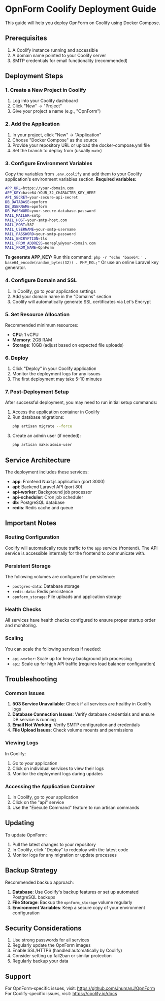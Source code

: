 # OpnForm Coolify Deployment Guide

This guide will help you deploy OpnForm on Coolify using Docker Compose.

## Prerequisites

1. A Coolify instance running and accessible
2. A domain name pointed to your Coolify server
3. SMTP credentials for email functionality (recommended)

## Deployment Steps

### 1. Create a New Project in Coolify

1. Log into your Coolify dashboard
2. Click "New" → "Project"
3. Give your project a name (e.g., "OpnForm")

### 2. Add the Application

1. In your project, click "New" → "Application"
2. Choose "Docker Compose" as the source
3. Provide your repository URL or upload the docker-compose.yml file
4. Set the branch to deploy from (usually `main`)

### 3. Configure Environment Variables

Copy the variables from `.env.coolify` and add them to your Coolify application's environment variables section. **Required variables:**

```bash
APP_URL=https://your-domain.com
APP_KEY=base64:YOUR_32_CHARACTER_KEY_HERE
API_SECRET=your-secure-api-secret
DB_DATABASE=opnform
DB_USERNAME=opnform
DB_PASSWORD=your-secure-database-password
MAIL_MAILER=smtp
MAIL_HOST=your-smtp-host.com
MAIL_PORT=587
MAIL_USERNAME=your-smtp-username
MAIL_PASSWORD=your-smtp-password
MAIL_ENCRYPTION=tls
MAIL_FROM_ADDRESS=noreply@your-domain.com
MAIL_FROM_NAME=OpnForm
```

**To generate APP_KEY:**
Run this command: `php -r "echo 'base64:' . base64_encode(random_bytes(32)) . PHP_EOL;"`
Or use an online Laravel key generator.

### 4. Configure Domain and SSL

1. In Coolify, go to your application settings
2. Add your domain name in the "Domains" section
3. Coolify will automatically generate SSL certificates via Let's Encrypt

### 5. Set Resource Allocation

Recommended minimum resources:
- **CPU**: 1 vCPU
- **Memory**: 2GB RAM
- **Storage**: 10GB (adjust based on expected file uploads)

### 6. Deploy

1. Click "Deploy" in your Coolify application
2. Monitor the deployment logs for any issues
3. The first deployment may take 5-10 minutes

### 7. Post-Deployment Setup

After successful deployment, you may need to run initial setup commands:

1. Access the application container in Coolify
2. Run database migrations:
   ```bash
   php artisan migrate --force
   ```
3. Create an admin user (if needed):
   ```bash
   php artisan make:admin-user
   ```

## Service Architecture

The deployment includes these services:

- **app**: Frontend Nuxt.js application (port 3000)
- **api**: Backend Laravel API (port 80)  
- **api-worker**: Background job processor
- **api-scheduler**: Cron job scheduler
- **db**: PostgreSQL database
- **redis**: Redis cache and queue

## Important Notes

### Routing Configuration

Coolify will automatically route traffic to the `app` service (frontend). The API service is accessible internally for the frontend to communicate with.

### Persistent Storage

The following volumes are configured for persistence:
- `postgres-data`: Database storage
- `redis-data`: Redis persistence
- `opnform_storage`: File uploads and application storage

### Health Checks

All services have health checks configured to ensure proper startup order and monitoring.

### Scaling

You can scale the following services if needed:
- `api-worker`: Scale up for heavy background job processing
- `api`: Scale up for high API traffic (requires load balancer configuration)

## Troubleshooting

### Common Issues

1. **503 Service Unavailable**: Check if all services are healthy in Coolify logs
2. **Database Connection Issues**: Verify database credentials and ensure DB service is running
3. **Email Not Working**: Verify SMTP configuration and credentials
4. **File Upload Issues**: Check volume mounts and permissions

### Viewing Logs

In Coolify:
1. Go to your application
2. Click on individual services to view their logs
3. Monitor the deployment logs during updates

### Accessing the Application Container

1. In Coolify, go to your application
2. Click on the "api" service
3. Use the "Execute Command" feature to run artisan commands

## Updating

To update OpnForm:
1. Pull the latest changes to your repository
2. In Coolify, click "Deploy" to redeploy with the latest code
3. Monitor logs for any migration or update processes

## Backup Strategy

Recommended backup approach:
1. **Database**: Use Coolify's backup features or set up automated PostgreSQL backups
2. **File Storage**: Backup the `opnform_storage` volume regularly
3. **Environment Variables**: Keep a secure copy of your environment configuration

## Security Considerations

1. Use strong passwords for all services
2. Regularly update the OpnForm images
3. Enable SSL/HTTPS (handled automatically by Coolify)
4. Consider setting up fail2ban or similar protection
5. Regularly backup your data

## Support

For OpnForm-specific issues, visit: https://github.com/JhumanJ/OpnForm
For Coolify-specific issues, visit: https://coolify.io/docs